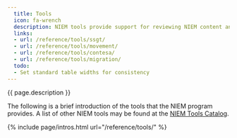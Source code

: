 ```yaml
---
  title: Tools
  icon: fa-wrench
  description: NIEM tools provide support for reviewing NIEM content and developing NIEM domains and exchanges.
  links:
  - url: /reference/tools/ssgt/
  - url: /reference/tools/movement/
  - url: /reference/tools/contesa/
  - url: /reference/tools/migration/
  todo:
  - Set standard table widths for consistency
---
```


{{ page.description }}

The following is a brief introduction of the tools that the NIEM program provides.  A list of other NIEM tools may be found at the [NIEM Tools Catalog](https://www.niem.gov/tools-catalog).

{% include page/intros.html url="/reference/tools/" %}
